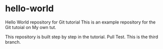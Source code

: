 # hello-world
Hello World repository for Git tutorial
This is an example repository for the Git tutoial on My own tut.

This repository is built step by step in the tutorial.
Pull Test.
This is the third branch.
